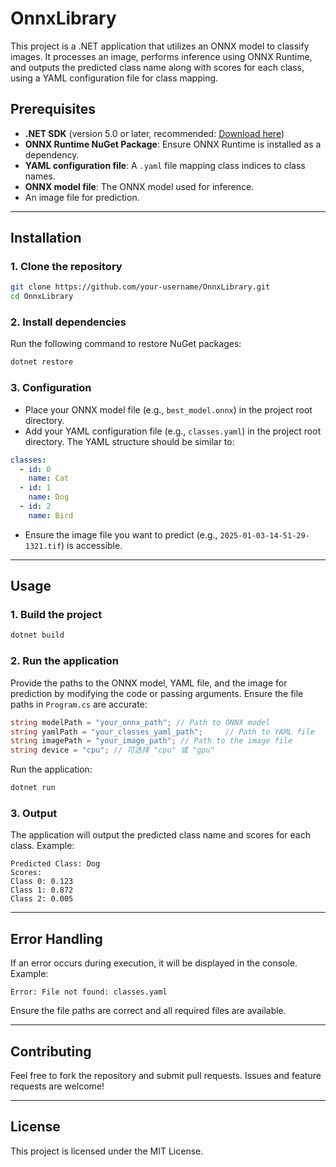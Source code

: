 # OnnxLibrary

This project is a .NET application that utilizes an ONNX model to classify images. It processes an image, performs inference using ONNX Runtime, and outputs the predicted class name along with scores for each class, using a YAML configuration file for class mapping.

## Prerequisites

- **.NET SDK** (version 5.0 or later, recommended: [Download here](https://dotnet.microsoft.com/download))
- **ONNX Runtime NuGet Package**: Ensure ONNX Runtime is installed as a dependency.
- **YAML configuration file**: A `.yaml` file mapping class indices to class names.
- **ONNX model file**: The ONNX model used for inference.
- An image file for prediction.

---

## Installation

### 1. Clone the repository

```bash
git clone https://github.com/your-username/OnnxLibrary.git
cd OnnxLibrary
```

### 2. Install dependencies

Run the following command to restore NuGet packages:

```bash
dotnet restore
```

### 3. Configuration

- Place your ONNX model file (e.g., `best_model.onnx`) in the project root directory.
- Add your YAML configuration file (e.g., `classes.yaml`) in the project root directory. The YAML structure should be similar to:

```yaml
classes:
  - id: 0
    name: Cat
  - id: 1
    name: Dog
  - id: 2
    name: Bird
```

- Ensure the image file you want to predict (e.g., `2025-01-03-14-51-29-1321.tif`) is accessible.

---

## Usage

### 1. Build the project

```bash
dotnet build
```

### 2. Run the application

Provide the paths to the ONNX model, YAML file, and the image for prediction by modifying the code or passing arguments. Ensure the file paths in `Program.cs` are accurate:

```csharp
string modelPath = "your_onnx_path"; // Path to ONNX model
string yamlPath = "your_classes_yaml_path";     // Path to YAML file
string imagePath = "your_image_path"; // Path to the image file
string device = "cpu"; // 可选择 "cpu" 或 "gpu"
```

Run the application:

```bash
dotnet run
```

### 3. Output

The application will output the predicted class name and scores for each class. Example:

```
Predicted Class: Dog
Scores:
Class 0: 0.123
Class 1: 0.872
Class 2: 0.005
```

---

## Error Handling

If an error occurs during execution, it will be displayed in the console. Example:

```
Error: File not found: classes.yaml
```

Ensure the file paths are correct and all required files are available.

---

## Contributing

Feel free to fork the repository and submit pull requests. Issues and feature requests are welcome!

---

## License

This project is licensed under the MIT License.
